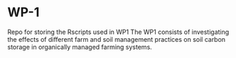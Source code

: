 # WP-1
Repo for storing the Rscripts used in WP1
The WP1 consists of investigating the effects of different farm and soil management practices on soil carbon storage in organically managed farming systems.
